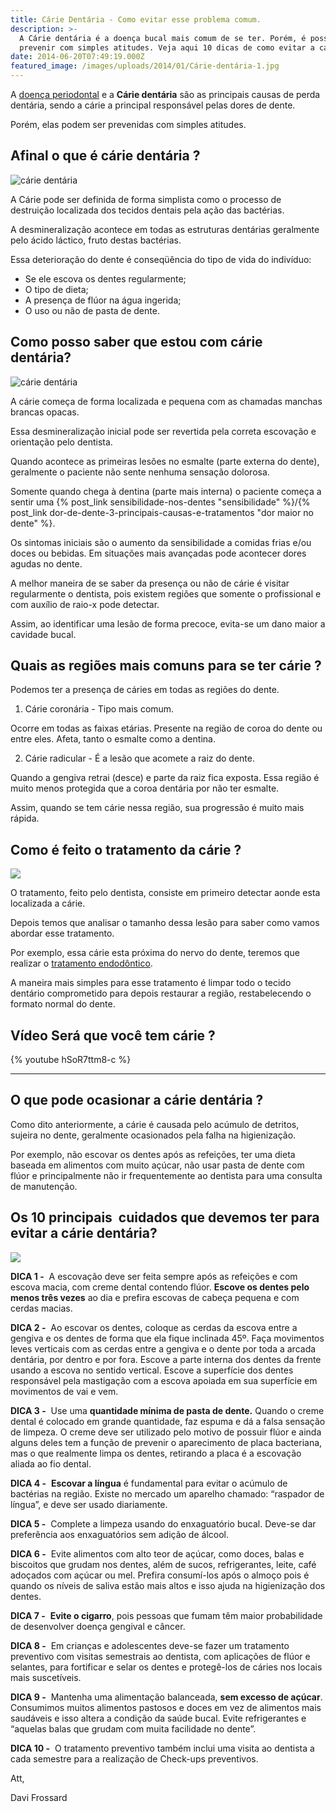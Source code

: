 ```yaml
---
title: Cárie Dentária - Como evitar esse problema comum.
description: >-
  A Cárie dentária é a doença bucal mais comum de se ter. Porém, é possível
  prevenir com simples atitudes. Veja aqui 10 dicas de como evitar a cárie.
date: 2014-06-20T07:49:19.000Z
featured_image: /images/uploads/2014/01/Cárie-dentária-1.jpg
---
```

A [doença periodontal](/tratamentos/periodontia/ "Periodontia") e a **Cárie dentária** são as principais causas de perda dentária, sendo a cárie a principal responsável pelas dores de dente. 

Porém, elas podem ser prevenidas com simples atitudes.

## **Afinal o que é cárie dentária ?**

![cárie dentária](/images/uploads/2014/01/cárie-dentária-300x240.jpg) 

A Cárie pode ser definida de forma simplista como o processo de destruição localizada dos tecidos dentais pela ação das bactérias.

A desmineralização acontece em todas as estruturas dentárias geralmente pelo ácido láctico, fruto destas bactérias. 

Essa deterioração do dente é conseqüência do tipo de vida do indivíduo: 

* Se ele escova os dentes regularmente; 
* O tipo de dieta; 
* A presença de flúor na água ingerida; 
* O uso ou não de pasta de dente.

## **Como posso saber que estou com cárie dentária?**

![cárie dentária](/images/uploads/2017/08/como-clarear-os-dentes-bicarbonato.jpg)  

A cárie começa de forma localizada e pequena com as chamadas manchas brancas opacas. 

Essa desmineralização inicial pode ser revertida pela correta escovação e orientação pelo dentista. 

Quando acontece as primeiras lesões no esmalte (parte externa do dente), geralmente o paciente não sente nenhuma sensação dolorosa. 

Somente quando chega à dentina (parte mais interna) o paciente começa a sentir uma {% post_link sensibilidade-nos-dentes "sensibilidade" %}/{% post_link dor-de-dente-3-principais-causas-e-tratamentos "dor maior no dente" %}. 

Os sintomas iniciais são o aumento da sensibilidade a comidas frias e/ou doces ou bebidas. Em situações mais avançadas pode acontecer dores agudas no dente. 

A melhor maneira de se saber da presença ou não de cárie é visitar regularmente o dentista, pois existem regiões que somente o profissional e com auxílio de raio-x pode detectar. 

Assim, ao identificar uma lesão de forma precoce, evita-se um dano maior a cavidade bucal.

## **Quais as regiões mais comuns para se ter cárie ?**

Podemos ter a presença de cáries em todas as regiões do dente. 

1) Cárie coronária - Tipo mais comum. 

Ocorre em todas as faixas etárias. Presente na região de coroa do dente ou entre eles. Afeta, tanto o esmalte como a dentina. 

2) Cárie radicular - É a lesão que acomete a raiz do dente. 

Quando a gengiva retrai (desce) e parte da raiz fica exposta. Essa região é muito menos protegida que a coroa dentária por não ter esmalte. 

Assim, quando se tem cárie nessa região, sua progressão é muito mais rápida.

## **Como é feito o tratamento da cárie ?**

![](/images/uploads/2016/08/como-saber-se-estou-com-cárie.jpg) 

O tratamento, feito pelo dentista, consiste em primeiro detectar aonde esta localizada a cárie. 

Depois temos que analisar o tamanho dessa lesão para saber como vamos abordar esse tratamento. 

Por exemplo, essa cárie esta próxima do nervo do dente, teremos que realizar o [tratamento endodôntico](/tratamentos/endodontia/ "Endodontia"). 

A maneira mais simples para esse tratamento é limpar todo o tecido dentário comprometido para depois restaurar a região, restabelecendo o formato normal do dente.

**Vídeo Será que você tem cárie ?**
---
{% youtube hSoR7ttm8-c %}

---

## **O que pode ocasionar a cárie dentária ?**

Como dito anteriormente, a cárie é causada pelo acúmulo de detritos, sujeira no dente, geralmente ocasionados pela falha na higienização. 

Por exemplo, não escovar os dentes após as refeições, ter uma dieta baseada em alimentos com muito açúcar, não usar pasta de dente com flúor e principalmente não ir frequentemente ao dentista para uma consulta de manutenção.

## **Os 10 principais  cuidados que devemos ter para evitar a cárie dentária?**

![](/images/uploads/2014/06/cárie-dentária.jpg) 

**DICA 1 -** 
A escovação deve ser feita sempre após as refeições e com escova macia, com creme dental contendo flúor. **Escove os dentes pelo menos três vezes** ao dia e prefira escovas de cabeça pequena e com cerdas macias.   

**DICA 2 -** 
Ao escovar os dentes, coloque as cerdas da escova entre a gengiva e os dentes de forma que ela fique inclinada 45º. Faça movimentos leves verticais com as cerdas entre a gengiva e o dente por toda a arcada dentária, por dentro e por fora. Escove a parte interna dos dentes da frente usando a escova no sentido vertical. Escove a superfície dos dentes responsável pela mastigação com a escova apoiada em sua superfície em movimentos de vai e vem.   

**DICA 3 -** 
Use uma **quantidade mínima de pasta de dente.** Quando o creme dental é colocado em grande quantidade, faz espuma e dá a falsa sensação de limpeza. O creme deve ser utilizado pelo motivo de possuir flúor e ainda alguns deles tem a função de prevenir o aparecimento de placa bacteriana, mas o que realmente limpa os dentes, retirando a placa é a escovação aliada ao fio dental.   

**DICA 4 -** 
**Escovar a língua** é fundamental para evitar o acúmulo de bactérias na região. Existe no mercado um aparelho chamado: “raspador de língua”, e deve ser usado diariamente.   

**DICA 5 -** 
Complete a limpeza usando do enxaguatório bucal. Deve-se dar preferência aos enxaguatórios sem adição de álcool.   

**DICA 6 -** 
Evite alimentos com alto teor de açúcar, como doces, balas e biscoitos que grudam nos dentes, além de sucos, refrigerantes, leite, café adoçados com açúcar ou mel. Prefira consumí-los após o almoço pois é quando os níveis de saliva estão mais altos e isso ajuda na higienização dos dentes.   

**DICA 7 -** 
**Evite o cigarro**, pois pessoas que fumam têm maior probabilidade de desenvolver doença gengival e câncer.   

**DICA 8 -** 
Em crianças e adolescentes deve-se fazer um tratamento preventivo com visitas semestrais ao dentista, com aplicações de flúor e selantes, para fortificar e selar os dentes e protegê-los de cáries nos locais mais suscetíveis.   

**DICA 9 -** 
Mantenha uma alimentação balanceada, **sem excesso de açúcar**. Consumimos muitos alimentos pastosos e doces em vez de alimentos mais saudáveis e isso altera a condição da saúde bucal. Evite refrigerantes e “aquelas balas que grudam com muita facilidade no dente”.   

**DICA 10 -** 
O tratamento preventivo também inclui uma visita ao dentista a cada semestre para a realização de Check-ups preventivos.

Att, 

Davi Frossard

